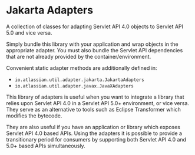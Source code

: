 # Jakarta Adapters

A collection of classes for adapting Servlet API 4.0 objects to Servlet API 5.0 and vice versa.

Simply bundle this library with your application and wrap objects in the appropriate adapter. You must also bundle the
Servlet API dependencies that are not already provided by the container/environment.

Convenient static adapter methods are additionally defined in:

- `io.atlassian.util.adapter.jakarta.JakartaAdapters`
- `io.atlassian.util.adapter.javax.JavaXAdapters`

This library of adapters is useful when you want to integrate a library that relies upon Servlet API 4.0 in a Servlet
API 5.0+ environment, or vice versa. They serve as an alternative to tools such as Eclipse Transformer which modifies
the bytecode.

They are also useful if you have an application or library which exposes Servlet API 4.0 based APIs. Using the adapters
it is possible to provide a transitionary period for consumers by supporting both Servlet API 4.0 and 5.0+ based APIs
simultaneously.
